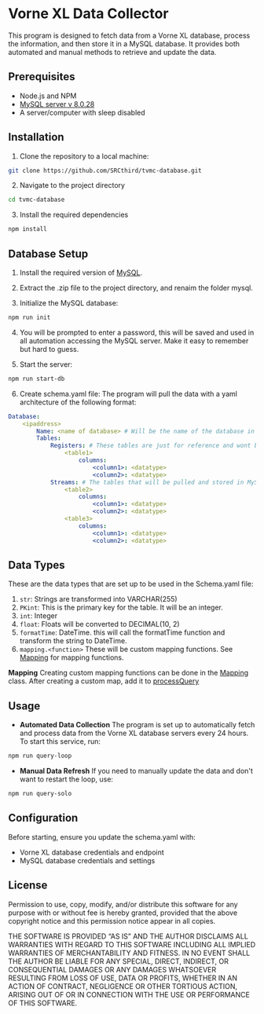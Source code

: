 # Vorne XL Data Collector

This program is designed to fetch data from a Vorne XL database, process the information, and then store it in a MySQL database. It provides both automated and manual methods to retrieve and update the data.

## Prerequisites

* Node.js and NPM
* [MySQL server v 8.0.28](https://downloads.mysql.com/archives/community/)
* A server/computer with sleep disabled

## Installation

1. Clone the repository to a local machine:
```bash
git clone https://github.com/SRCthird/tvmc-database.git
```
2. Navigate to the project directory
```bash
cd tvmc-database
```
3. Install the required dependencies
```bash
npm install
```

## Database Setup

1. Install the required version of [MySQL](https://downloads.mysql.com/archives/community/).

2. Extract the .zip file to the project directory, and renaim the folder mysql.

3. Initialize the MySQL database:
```bash
npm run init
```
4. You will be prompted to enter a password, this will be saved and used in all automation accessing the MySQL server. Make it easy to remember but hard to guess.

5. Start the server:
```bash
npm run start-db
```
6. Create schema.yaml file:
The program will pull the data with a yaml architecture of the following format:
```yaml
Database:
    <ipaddress>
        Name: <name of database> # Will be the name of the database in MySQL
        Tables: 
            Registers: # These tables are just for reference and wont be pulled
                <table1>
                    columns:
                        <column1>: <datatype>
                        <column2>: <datatype>
            Streams: # The tables that will be pulled and stored in MySQL
                <table2>
                    columns:
                        <column1>: <datatype>
                        <column2>: <datatype>
                <table3>
                    columns:
                        <column1>: <datatype>
                        <column2>: <datatype>
```

## Data Types
These are the data types that are set up to be used in the Schema.yaml file:
1. `str`: Strings are transformed into VARCHAR(255)
2. `PKint`: This is the primary key for the table. It will be an integer.
3. `int`: Integer
4. `float`: Floats will be converted to DECIMAL(10, 2)
5. `formatTime`: DateTime. this will call the formatTime function and transform the string to DateTime.
6. `mapping.<function>` These will be custom mapping functions. See [Mapping](./modules/mapping.js) for mapping functions.

**Mapping**
Creating custom mapping functions can be done in the [Mapping](./modules/mapping.js) class. After creating a custom map, add it to [processQuery](./modules/processQuery.js#L22)

## Usage

* **Automated Data Collection** 
    The program is set up to automatically fetch and process data from the Vorne XL database servers every 24 hours. To start this service, run:
```bash
npm run query-loop
```
* **Manual Data Refresh**
    If you need to manually update the data and don't want to restart the loop, use:
```bash
npm run query-solo
```

## Configuration

Before starting, ensure you update the schema.yaml with:

* Vorne XL database credentials and endpoint
* MySQL database credentials and settings

## License 

Permission to use, copy, modify, and/or distribute this software for any purpose with or without fee is hereby granted, provided that the above copyright notice and this permission notice appear in all copies.

THE SOFTWARE IS PROVIDED “AS IS” AND THE AUTHOR DISCLAIMS ALL WARRANTIES WITH REGARD TO THIS SOFTWARE INCLUDING ALL IMPLIED WARRANTIES OF MERCHANTABILITY AND FITNESS. IN NO EVENT SHALL THE AUTHOR BE LIABLE FOR ANY SPECIAL, DIRECT, INDIRECT, OR CONSEQUENTIAL DAMAGES OR ANY DAMAGES WHATSOEVER RESULTING FROM LOSS OF USE, DATA OR PROFITS, WHETHER IN AN ACTION OF CONTRACT, NEGLIGENCE OR OTHER TORTIOUS ACTION, ARISING OUT OF OR IN CONNECTION WITH THE USE OR PERFORMANCE OF THIS SOFTWARE.
